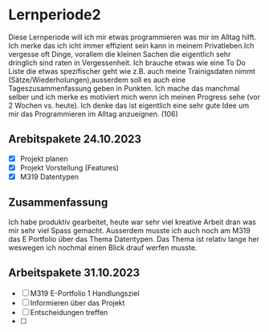 # Lernperiode2
Diese Lernperiode will ich mir etwas programmieren was mir im Alltag hilft. Ich merke das ich icht immer effizient sein kann in meinem Privatleben.Ich vergesse oft Dinge, vorallem die kleinen Sachen die eigentlich sehr dringlich sind raten in Vergessenheit. Ich brauche etwas wie eine To Do Liste die etwas spezifischer geht wie z.B. auch meine Trainigsdaten nimmt (Sätze/Wiederholungen),ausserdem soll es auch eine Tageszusammenfassung geben in Punkten. Ich mache das manchmal selber und ich merke es motiviert mich wenn ich meinen Progress sehe (vor 2 Wochen vs. heute). Ich denke das ist eigentlich eine sehr gute Idee um mir das Programmieren im Alltag anzueignen.
(106)

## Arebitspakete 24.10.2023
- [x] Projekt planen
- [x] Projekt Vorstellung (Features)
- [x] M319 Datentypen

## Zusammenfassung
Ich habe produktiv gearbeitet, heute war sehr viel kreative Arbeit dran was mir sehr viel Spass gemacht. Ausserdem musste ich auch noch am M319 das E Portfolio über das Thema Datentypen. Das Thema ist relativ lange her weswegen ich nochmal einen Blick drauf werfen musste. 

## Arbeitspakete 31.10.2023
- [ ] M319 E-Portfolio 1 Handlungsziel
- [ ] Informieren über das Projekt
- [ ] Entscheidungen treffen
- [ ] 
  
  

